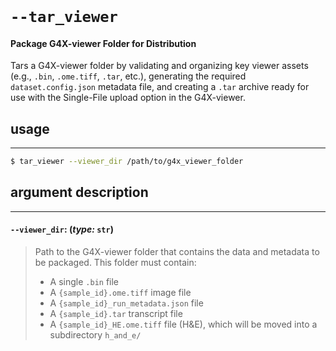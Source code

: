 <br>

#  `--tar_viewer`
#### Package G4X-viewer Folder for Distribution

Tars a G4X-viewer folder by validating and organizing key viewer assets (e.g., `.bin`, `.ome.tiff`, `.tar`, etc.), generating the required `dataset.config.json` metadata file, and creating a `.tar` archive ready for use with the Single-File upload option in the G4X-viewer.


## usage
---

```bash
$ tar_viewer --viewer_dir /path/to/g4x_viewer_folder
```


## argument description
---

#### `--viewer_dir`: (*type:* `str`)

> Path to the G4X-viewer folder that contains the data and metadata to be packaged. This folder must contain:
> - A single `.bin` file
> - A `{sample_id}.ome.tiff` image file
> - A `{sample_id}_run_metadata.json` file
> - A `{sample_id}.tar` transcript file
> - A `{sample_id}_HE.ome.tiff` file (H&E), which will be moved into a subdirectory `h_and_e/`

<br>
